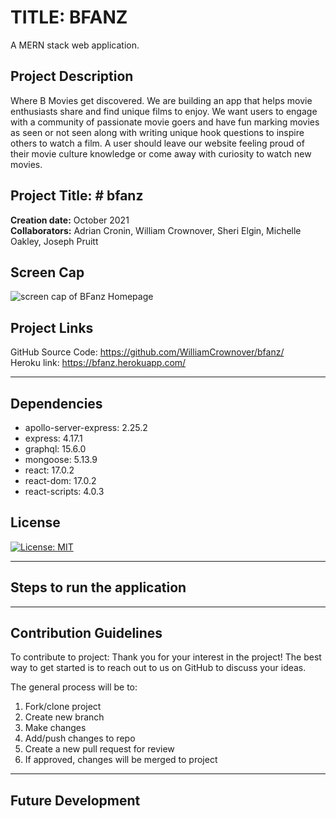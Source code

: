 # TITLE: BFANZ
A MERN stack web application.

## Project Description
Where B Movies get discovered. We are building an app that helps movie enthusiasts share and find unique films to enjoy. We want users to engage with a community of passionate movie goers and have fun marking movies as seen or not seen along with writing unique hook questions to inspire others to watch a film. A user should leave our website feeling proud of their movie culture knowledge or come away with curiosity to watch new movies. 


## Project Title: # bfanz  
**Creation date:** October 2021  
**Collaborators:** Adrian Cronin, William Crownover, Sheri Elgin, Michelle Oakley, Joseph Pruitt  

## Screen Cap  
![screen cap of BFanz Homepage](/public/img/screencap.png)  

## Project Links  
GitHub Source Code:  https://github.com/WilliamCrownover/bfanz/  
Heroku link:  https://bfanz.herokuapp.com/  

***
## Dependencies  
 * apollo-server-express: 2.25.2
 * express: 4.17.1
 * graphql: 15.6.0
 * mongoose: 5.13.9
 * react: 17.0.2
 * react-dom: 17.0.2
 * react-scripts: 4.0.3

## License  
[![License: MIT](https://img.shields.io/badge/License-MIT-yellow.svg)](https://opensource.org/licenses/MIT)

***

 ## Steps to run the application 

 ***
 ## Contribution Guidelines  
To contribute to project:
Thank you for your interest in the project! The best way to get started is to reach out to us on GitHub to discuss your ideas.
  
The general process will be to:  
1. Fork/clone project  
2. Create new branch  
3. Make changes  
4. Add/push changes to repo  
5. Create a new pull request for review  
6. If approved, changes will be merged to project  

 ***
 ## Future Development

